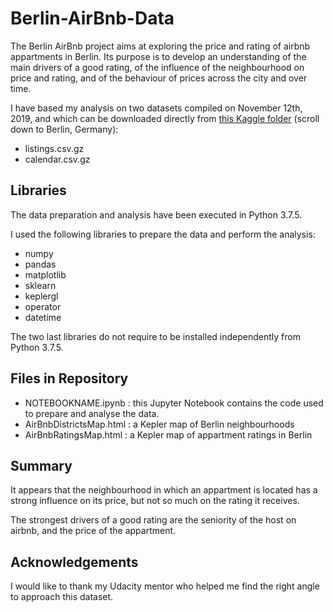# Berlin-AirBnb-Data

The Berlin AirBnb project aims at exploring the price and rating of airbnb appartments in Berlin. Its purpose is to develop an understanding of the main drivers of a good rating, of the influence of the neighbourhood on price and rating, and of the behaviour of prices across the city and over time.

I have based my analysis on two datasets compiled on November 12th, 2019, and which can be downloaded directly from [this Kaggle folder](http://insideairbnb.com/get-the-data.html) (scroll down to Berlin, Germany):
- listings.csv.gz
- calendar.csv.gz

## Libraries

The data preparation and analysis have been executed in Python 3.7.5.

I used the following libraries to prepare the data and perform the analysis:
- numpy
- pandas
- matplotlib
- sklearn
- keplergl
- operator
- datetime

The two last libraries do not require to be installed independently from Python 3.7.5.

## Files in Repository

- NOTEBOOKNAME.ipynb : this Jupyter Notebook contains the code used to prepare and analyse the data. 
- AirBnbDistrictsMap.html : a Kepler map of Berlin neighbourhoods
- AirBnbRatingsMap.html : a Kepler map of appartment ratings in Berlin

## Summary 

It appears that the neighbourhood in which an appartment is located has a strong influence on its price, but not so much on the rating it receives.

The strongest drivers of a good rating are the seniority of the host on airbnb, and the price of the appartment.

## Acknowledgements

I would like to thank my Udacity mentor who helped me find the right angle to approach this dataset.

